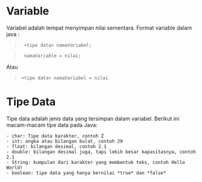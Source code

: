# Variable

Variabel adalah tempat menyimpan nilai sementara.
Format variable dalam java :

> ``` <tipe data> namaVariabel;```

> ``` namaVariable = nilai;```

Atau

> ``` <tipe data> namaVariabel = nilai ```


# Tipe Data

Tipe data adalah jenis data yang tersimpan dalam variabel.
Berikut ini macam-macam tipe data pada Java:

    - char: Tipe data karakter, contoh Z
    - int: angka atau bilangan bulat, contoh 29
    - float: bilangan desimal, contoh 2.1
    - double: bilangan desimal juga, tapi lebih besar kapasitasnya, contoh 2.1
    - String: kumpulan dari karakter yang membentuk teks, contoh Hello World!
    - boolean: tipe data yang hanya bernilai *true* dan *false*





